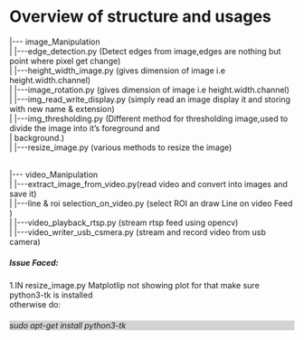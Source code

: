 # Overview of structure and usages

|--- image_Manipulation<br>
|    |---edge_detection.py (Detect edges from image,edges are nothing but point where pixel get change)<br>
|    |---height_width_image.py (gives dimension of image i.e height.width.channel)<br>
|    |---image_rotation.py (gives dimension of image i.e height.width.channel)<br>
|    |---img_read_write_display.py (simply read an image display it and storing with new name & extension)<br>
|    |---img_thresholding.py (Different method for thresholding image,used to divide the image into it’s foreground and <br>   |        background.)<br>
|    |---resize_image.py (various methods to resize the image)<br><br>



|--- video_Manipulation<br>
|    |---extract_image_from_video.py(read video and convert into images and save it)<br>
|    |---line & roi selection_on_video.py (select ROI an draw Line on video Feed )<br>
|    |---video_playback_rtsp.py (stream rtsp feed using opencv)<br>
|    |---video_writer_usb_csmera.py (stream and record video from usb camera)<br>


<h5>Issue Faced:</h5>
1.IN resize_image.py Matplotlip not showing plot for that make sure python3-tk is installed<br>
otherwise do:<h6 style="background-color:lightgrey">sudo apt-get install python3-tk<br>
   
  
